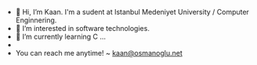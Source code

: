 - 👋 Hi, I’m Kaan. I'm a sudent at Istanbul Medeniyet University / Computer Enginnering.
- 👀 I’m interested in software technologies.
- 🌱 I’m currently learning C ...
-
- You can reach me anytime!  ~ kaan@osmanoglu.net

<!---
kaangr/kaangr is a ✨ special ✨ repository because its `README.md` (this file) appears on your GitHub profile.
You can click the Preview link to take a look at your changes.
--->
